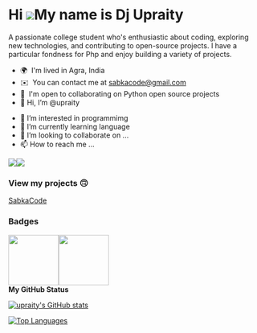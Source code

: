 Hi ![](https://user-images.githubusercontent.com/18350557/176309783-0785949b-9127-417c-8b55-ab5a4333674e.gif)My name is Dj Upraity
========================================================================================================================================

A passionate college student who's enthusiastic about coding, exploring new technologies, and contributing to open-source projects. I have a particular fondness for Php and enjoy building a variety of projects.

* 🌍  I'm lived in Agra, India
* ✉️  You can contact me at [sabkacode@gmail.com](mailto:sabkacode@gmail.com)
* 🤝  I'm open to collaborating on Python open source projects
* 👋 Hi, I’m @upraity
- 👀 I’m interested in programmimg
- 🌱 I’m currently learning language
- 💞️ I’m looking to collaborate on ...
- 📫 How to reach me ...

<a href="https://www.github.com/upraity" target="_blank" rel="noreferrer"><img
src="https://img.shields.io/github/followers/upraity?logo=github&style=for-the-badge&color=0891b2&labelColor=1c1917" /></a><a href="https://www.x.com/sabkacode" target="_blank" rel="noreferrer"><img
src="https://img.shields.io/twitter/follow/sabkacode?logo=twitter&style=for-the-badge&color=0891b2&labelColor=1c1917"
/></a>

### View my projects 🙃
<a href="https://dj.000.pe">SabkaCode</a>
<br>
<!--<a href="http://leetboard.artizote.com">LeetBoard</a>-->
### Badges
<img src="https://github.githubassets.com/images/modules/profile/achievements/pull-shark-default.png" width="100px" height="100px"/><img src="https://github.githubassets.com/images/modules/profile/achievements/quickdraw-default.png" width="100px" height="100px"/>
<br><b>My GitHub Status</b>

<a href="http://www.github.com/upraity"><img src="https://github-readme-stats.vercel.app/api?username=upraity&show_icons=true&hide=&count_private=true&title_color=0891b2&text_color=ffffff&icon_color=0891b2&bg_color=1c1917&hide_border=true&show_icons=true" alt="upraity's GitHub stats" /></a>

<a href="https://github.com/upraity" align="left"><img src="https://github-readme-stats.vercel.app/api/top-langs/?username=upraity&langs_count=10&title_color=0891b2&text_color=ffffff&icon_color=0891b2&bg_color=1c1917&hide_border=true&locale=en&custom_title=Top%20%Languages" alt="Top Languages" /></a>
<!---
upraity/upraity is a ✨ special ✨ repository because its `README.md` (this file) appears on your GitHub profile.
You can click the Preview link to take a look at your changes.
--->
